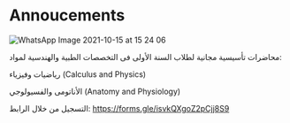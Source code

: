 # Annoucements

![WhatsApp Image 2021-10-15 at 15 24 06](https://user-images.githubusercontent.com/55954393/137490970-2cea32fb-8991-471b-bf4c-cd135cade95e.jpeg)

محاضرات تأسيسية مجانية لطلاب السنة الأولى فى التخصصات الطبية والهندسية لمواد:

رياضيات وفيزياء (Calculus and Physics)

الأناتومى والفسيولوجي (Anatomy and Physiology)

التسجيل من خلال الرابط: 
https://forms.gle/isvkQXgoZ2pCjj8S9

